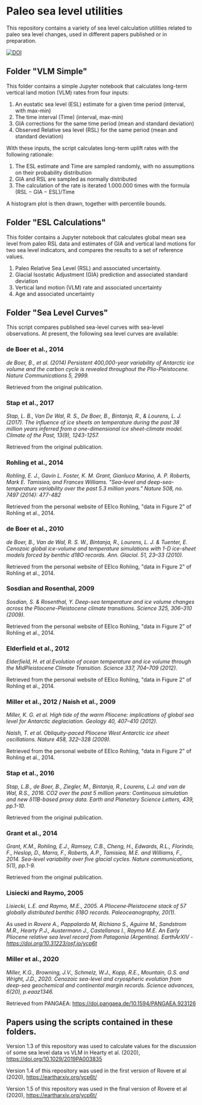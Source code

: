 # Paleo sea level utilities
This repository contains a variety of sea level calculation utilities related to paleo sea level changes, used in different papers published or in preparation.

[![DOI](https://zenodo.org/badge/DOI/10.5281/zenodo.4091380.svg)](https://doi.org/10.5281/zenodo.4091380)

## Folder "VLM Simple"

This folder contains a simple Jupyter notebook that calculates long-term vertical land motion (VLM) rates from four inputs:

1. An eustatic sea level (ESL) estimate for a given time period (interval, with max-min)
2. The time interval (Time) (interval, max-min)
3. GIA corrections for the same time period (mean and standard deviation)
4. Observed Relative sea level (RSL) for the same period (mean and standard deviation)

With these inputs, the script calculates long-term uplift rates with the following rationale:

1. The ESL estimate and Time are sampled randomly, with no assumptions on their probability distribution
2. GIA and RSL are sampled as normally distributed
3. The calculation of the rate is iterated 1.000.000 times with the formula (RSL − GIA − ESL)/Time

A histogram plot is then drawn, together with percentile bounds.

## Folder "ESL Calculations"
This folder contains a Jupyter notebook that calculates global mean sea level from paleo RSL data and estimates of GIA and vertical land motions for two sea level indicators, and compares the results to a set of reference values.  

1. Paleo Relative Sea Level (RSL) and associated uncertainty.
2. Glacial Isostatic Adjustment (GIA) prediction and associated standard deviation
3. Vertical land motion (VLM) rate and associated uncertainty
4. Age and associated uncertainty

## Folder "Sea Level Curves"
This script compares published sea-level curves with sea-level observations.
At present, the following sea level curves are available:

### de Boer et al., 2014
*de Boer, B., et al. (2014) Persistent 400,000-year variability of Antarctic ice volume and the carbon cycle is revealed throughout the Plio-Pleistocene. Nature Communications 5, 2999.*

Retrieved from the original publication.

### Stap et al., 2017
*Stap, L. B., Van De Wal, R. S., De Boer, B., Bintanja, R., & Lourens, L. J. (2017). The influence of ice sheets on temperature during the past 38 million years inferred from a one-dimensional ice sheet-climate model. Climate of the Past, 13(9), 1243-1257.*

Retrieved from the original publication.

### Rohling et al., 2014
*Rohling, E. J., Gavin L. Foster, K. M. Grant, Gianluca Marino, A. P. Roberts, Mark E. Tamisiea, and Frances Williams. "Sea-level and deep-sea-temperature variability over the past 5.3 million years." Nature 508, no. 7497 (2014): 477-482*

Retrieved from the personal website of EElco Rohling, "data in Figure 2" of Rohling et al., 2014.
 
### de Boer et al., 2010
*de Boer, B., Van de Wal, R. S. W., Bintanja, R., Lourens, L. J. & Tuenter, E. Cenozoic global ice-volume and temperature simulations with 1-D ice-sheet models forced by benthic d18O records. Ann. Glaciol. 51, 23–33 (2010).*

Retrieved from the personal website of EElco Rohling, "data in Figure 2" of Rohling et al., 2014.

### Sosdian and Rosenthal, 2009
*Sosdian, S. & Rosenthal, Y. Deep-sea temperature and ice volume changes across the Pliocene-Pleistocene climate transitions. Science 325, 306–310 (2009).*

Retrieved from the personal website of EElco Rohling, "data in Figure 2" of Rohling et al., 2014.

### Elderfield et al., 2012
*Elderfield, H. et al.Evolution of ocean temperature and ice volume through the MidPleistocene Climate Transition. Science 337, 704–709 (2012).*

Retrieved from the personal website of EElco Rohling, "data in Figure 2" of Rohling et al., 2014.

### Miller et al., 2012 / Naish et al., 2009
*Miller, K. G. et al. High tide of the warm Pliocene: implications of global sea level for Antarctic deglaciation. Geology 40, 407–410 (2012).*

*Naish, T. et al. Obliquity-paced Pliocene West Antarctic ice sheet oscillations. Nature 458, 322–328 (2009).*

Retrieved from the personal website of EElco Rohling, "data in Figure 2" of Rohling et al., 2014.

### Stap et al., 2016
*Stap, L.B., de Boer, B., Ziegler, M., Bintanja, R., Lourens, L.J. and van de Wal, R.S., 2016. CO2 over the past 5 million years: Continuous simulation and new δ11B-based proxy data. Earth and Planetary Science Letters, 439, pp.1-10.*

Retrieved from the original publication.

### Grant et al., 2014
*Grant, K.M., Rohling, E.J., Ramsey, C.B., Cheng, H., Edwards, R.L., Florindo, F., Heslop, D., Marra, F., Roberts, A.P., Tamisiea, M.E. and Williams, F., 2014. Sea-level variability over five glacial cycles. Nature communications, 5(1), pp.1-9.*

Retrieved from the original publication.

### Lisiecki and Raymo, 2005
*Lisiecki, L.E. and Raymo, M.E., 2005. A Pliocene‐Pleistocene stack of 57 globally distributed benthic δ18O records. Paleoceanography, 20(1).*

As used in *Rovere A., Pappalardo M, Richiano S., Aguirre M., Sandstrom M.R., Hearty P.J., Austermann J., Castellanos I., Raymo M.E. An Early Pliocene relative sea level record from Patagonia (Argentina). EarthArXIV - https://doi.org/10.31223/osf.io/ycp6t*

### Miller et al., 2020
*Miller, K.G., Browning, J.V., Schmelz, W.J., Kopp, R.E., Mountain, G.S. and Wright, J.D., 2020. Cenozoic sea-level and cryospheric evolution from deep-sea geochemical and continental margin records. Science advances, 6(20), p.eaaz1346.*

Retrieved from PANGAEA: https://doi.pangaea.de/10.1594/PANGAEA.923126

## Papers using the scripts contained in these folders.
Version 1.3 of this repository was used to calculate values for the discussion of some sea level data vs VLM in Hearty et al. (2020), https://doi.org/10.1029/2019PA003835

Version 1.4 of this repository was used in the first version of Rovere et al (2020), https://eartharxiv.org/ycp6t/

Version 1.5 of this repository was used in the final version of Rovere et al (2020), https://eartharxiv.org/ycp6t/
